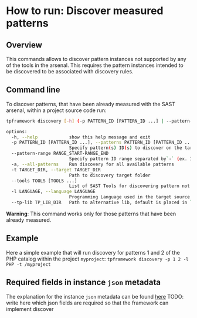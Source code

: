 # How to run: Discover measured patterns

## Overview

This commands allows to discover pattern instances not supported by any of the tools in the arsenal. This requires the pattern instances intended to be discovered to be associated with discovery rules.

## Command line

To discover patterns, that have been already measured with the SAST arsenal, within a project source code run:

```bash
tpframework discovery [-h] (-p PATTERN_ID [PATTERN_ID ...] | --pattern-range RANGE_START-RANGE_END | -a) -t TARGET_DIR [--tools TOOLS [TOOLS ...]] -l LANGUAGE [--tp-lib TP_LIB_DIR]

options:
  -h, --help            show this help message and exit
  -p PATTERN_ID [PATTERN_ID ...], --patterns PATTERN_ID [PATTERN_ID ...]
                        Specify pattern(s) ID(s) to discover on the target
  --pattern-range RANGE_START-RANGE_END
                        Specify pattern ID range separated by`-` (ex. 10-50)
  -a, --all-patterns    Run discovery for all available patterns
  -t TARGET_DIR, --target TARGET_DIR
                        Path to discovery target folder
  --tools TOOLS [TOOLS ...]
                        List of SAST Tools for discovering pattern not supported
  -l LANGUAGE, --language LANGUAGE
                        Programming Language used in the target source code
  --tp-lib TP_LIB_DIR   Path to alternative lib, default is placed in `./testability_patterns`
```

**Warning**: This command works only for those patterns that have been already measured.

## Example

Here a simple example that will run discovery for patterns 1 and 2 of the PHP catalog within the project `myproject`:
`tpframework discovery -p 1 2 -l PHP -t /myproject`

## Required fields in instance `json` metadata

The explanation for the instance `json` metadata can be found [here](https://github.com/testable-eu/sast-testability-patterns/blob/master/docs/testability-patterns-structure.md)
TODO: write here which json fields are required so that the framework can implement discover
